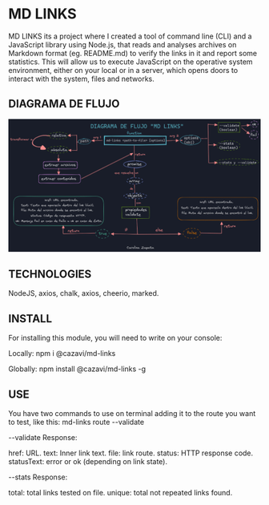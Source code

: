 # MD LINKS
MD LINKS its a project where I created a tool of command line (CLI) and a JavaScript library using Node.js, that reads and analyses archives on Markdown format (eg. README.md) to verify the links in it and report some statistics.<n>
This will allow us to execute JavaScript on the operative system environment, either on your local or in a server, which opens doors to interact with the system, files and networks.<n>

## DIAGRAMA DE FLUJO

<img src = "IMGS/diagrama de flujo.png">

## TECHNOLOGIES
  NodeJS, axios, chalk, axios, cheerio, marked.

## INSTALL
For installing this module, you will need to write on your console:

Locally:
npm i @cazavi/md-links

Globally:
npm install @cazavi/md-links -g


## USE
You have two commands to use on terminal adding it to the route you want to test, like this: 
  md-links route --validate

--validate
Response:

href: URL.
text: Inner link text.
file: link route.
status: HTTP response code.
statusText: error or ok (depending on link state).

--stats
Response:

total: total links tested on file.
unique: total not repeated links found.
